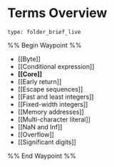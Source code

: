 # Terms Overview
 
```ccard
type: folder_brief_live
```
 
%% Begin Waypoint %%
- [[Byte]]
- [[Conditional expression]]
- **[[Core]]**
- [[Early return]]
- [[Escape sequences]]
- [[Fast and least integers]]
- [[Fixed-width integers]]
- [[Memory addresses]]
- [[Multi-character literal]]
- [[NaN and Inf]]
- [[Overflow]]
- [[Significant digits]]

%% End Waypoint %%